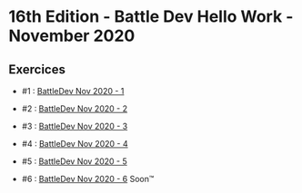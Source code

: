 # 16th Edition - Battle Dev Hello Work - November 2020

## Exercices

- #1 : [BattleDev Nov 2020 - 1](exercice-1/index.js)

- #2 : [BattleDev Nov 2020 - 2](exercice-2/index.js)

- #3 : [BattleDev Nov 2020 - 3](exercice-3/index.js)

- #4 : [BattleDev Nov 2020 - 4](exercice-4/index.js)

- #5 : [BattleDev Nov 2020 - 5](exercice-5/index.js)

- #6 : [BattleDev Nov 2020 - 6](exercice-6/index.js) Soon™